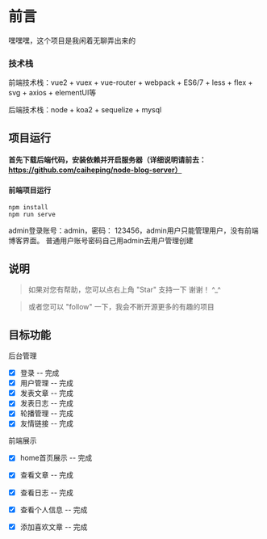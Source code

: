 # 前言
嘿嘿嘿，这个项目是我闲着无聊弄出来的

### 技术栈

前端技术栈：vue2 + vuex + vue-router + webpack + ES6/7 + less + flex + svg + axios + elementUI等

后端技术栈：node + koa2 + sequelize + mysql


## 项目运行
#### 首先下载后端代码，安装依赖并开启服务器（详细说明请前去：https://github.com/caiheping/node-blog-server）

#### 前端项目运行
```
npm install
npm run serve
```
admin登录账号：admin，密码： 123456，admin用户只能管理用户，没有前端博客界面。
普通用户账号密码自己用admin去用户管理创建

## 说明

>  如果对您有帮助，您可以点右上角 "Star" 支持一下 谢谢！ ^_^

>  或者您可以 "follow" 一下，我会不断开源更多的有趣的项目

## 目标功能
后台管理
- [x] 登录 -- 完成
- [x] 用户管理 -- 完成
- [x] 发表文章 -- 完成
- [x] 发表日志 -- 完成
- [x] 轮播管理 -- 完成
- [x] 友情链接 -- 完成

前端展示
- [x] home首页展示 -- 完成
- [x] 查看文章 -- 完成
- [x] 查看日志 -- 完成
- [x] 查看个人信息 -- 完成
- [x] 添加喜欢文章 -- 完成


